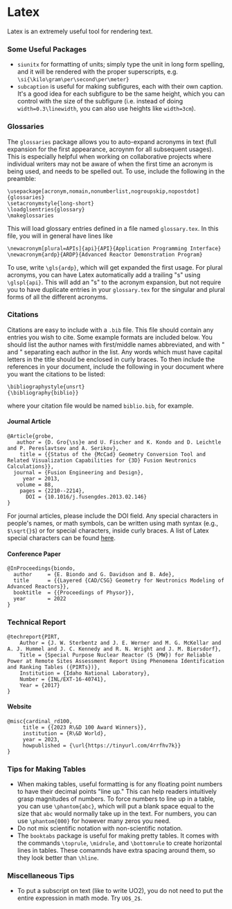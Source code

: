 # Latex

Latex is an extremely useful tool for rendering text.

### Some Useful Packages

- `siunitx` for formatting of units; simply type the unit in long form spelling, and it will be rendered with the proper superscripts, e.g. `\si{\kilo\gram\per\second\per\meter}`
- `subcaption` is useful for making subfigures, each with their own caption. It's a good idea for each subfigure to be the same height, which you can control with the size of the subfigure (i.e. instead of doing `width=0.3\linewidth`, you can also use heights like `width=3cm`).

### Glossaries

The `glossaries` package allows you to auto-expand acronyms in text (full expansion for the first appearance, acroynm for all subsequent usages). This is especially helpful when working on collaborative projects where individual writers may not be aware of when the first time an acronym is being used, and needs to be spelled out. To use, include the following in the preamble:

```
\usepackage[acronym,nomain,nonumberlist,nogroupskip,nopostdot]{glossaries}
\setacronymstyle{long-short}
\loadglsentries{glossary}
\makeglossaries
```

This will load glossary entries defined in a file named `glossary.tex`. In this file, you will in general have lines like

```
\newacronym[plural=APIs]{api}{API}{Application Programming Interface}
\newacronym{ardp}{ARDP}{Advanced Reactor Demonstration Program}
```

To use, write `\gls{ardp}`, which will get expanded the first usage. For plural acronyms, you can have Latex automatically add a trailing "s" using `\glspl{api}`. This will add an "s" to the acronym expansion, but not require you to have duplicate entries in your `glossary.tex` for the singular and plural forms of all the different acronyms.

### Citations

Citations are easy to include with a `.bib` file. This file should contain any entries you wish to cite. Some example formats are included below.
You should list the author names with first/middle names abbreviated, and with " and " separating each author in the list. Any words which must have capital letters in the title should be enclosed in curly braces. To then include the references in your document, include the following in your document where you want the citations to be listed:

```
\bibliographystyle{unsrt}
{\bibliography{biblio}}
```

where your citation file would be named `biblio.bib`, for example.

#### Journal Article

```
@Article{grobe,
   author = {D. Gro{\ss}e and U. Fischer and K. Kondo and D. Leichtle and P. Pereslavtsev and A. Serikov},
    title = {{Status of the {McCad} Geometry Conversion Tool and Related Visualization Capabilities for {3D} Fusion Neutronics Calculations}},
  journal = {Fusion Engineering and Design},
     year = 2013,
   volume = 88,
    pages = {2210--2214},
      DOI = {10.1016/j.fusengdes.2013.02.146}
}
```

For journal articles, please include the DOI field. Any special characters in people's names, or math symbols, can be written using math syntax (e.g., `$\sqrt{}$`) or for special characters, inside curly braces. A list of Latex special characters can be found [here](https://en.wikibooks.org/wiki/LaTeX/Special_Characters).

#### Conference Paper

```
@InProceedings{biondo,
  author     = {E. Biondo and G. Davidson and B. Ade},
  title      = {{Layered {CAD/CSG} Geometry for Neutronics Modeling of Advanced Reactors}},
  booktitle  = {{Proceedings of Physor}},
  year       = 2022
}
```

### Technical Report

```
@techreport{PIRT,
    Author = {J. W. Sterbentz and J. E. Werner and M. G. McKellar and A. J. Hummel and J. C. Kennedy and R. N. Wright and J. M. Biersdorf},
    Title = {Special Purpose Nuclear Reactor (5 {MW}) for Reliable Power at Remote Sites Assessment Report Using Phenomena Identification and Ranking Tables ({PIRTs})},
    Institution = {Idaho National Laboratory},
    Number = {INL/EXT-16-40741},
    Year = {2017}
}
```

#### Website

```
@misc{cardinal_rd100,
     title = {{2023 R\&D 100 Award Winners}},
     institution = {R\&D World},
     year = 2023,
     howpublished = {\url{https://tinyurl.com/4rrfhv7k}}
}
```

### Tips for Making Tables

- When making tables, useful formatting is for any floating point numbers to have their decimal points "line up." This can help readers intuitively grasp magnitudes of numbers. To force numbers to line up in a table, you can use `\phantom{abc}`, which will put a blank space equal to the size that `abc` would normally take up in the text. For numbers, you can use `\phantom{000}` for however many zeros you need.
- Do not mix scientific notation with non-scientific notation.
- The `booktabs` package is useful for making pretty tables. It comes with the commands `\toprule`, `\midrule`, and `\bottomrule` to create horizontal lines in tables. These comamnds have extra spacing around them, so they look better than `\hline`.

### Miscellaneous Tips

- To put a subscript on text (like to write UO2), you do not need to put the entire expression in math mode. Try `UO$_2$`.
